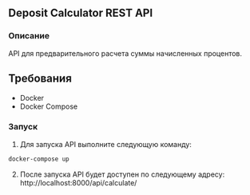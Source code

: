 ## Deposit Calculator REST API
### Описание
API для предварительного расчета суммы начисленных процентов.
## Требования
- Docker
- Docker Compose
### Запуск
1) Для запуска API выполните следующую команду:
```bash
docker-compose up
```
2) После запуска API будет доступен по следующему адресу:
http://localhost:8000/api/calculate/
